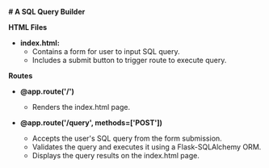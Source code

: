 **# A SQL Query Builder**

**HTML Files**

* **index.html:**
    - Contains a form for user to input SQL query.
    - Includes a submit button to trigger route to execute query.

**Routes**

* **@app.route('/')**
    - Renders the index.html page.

* **@app.route('/query', methods=['POST'])**
    - Accepts the user's SQL query from the form submission.
    - Validates the query and executes it using a Flask-SQLAlchemy ORM.
    - Displays the query results on the index.html page.